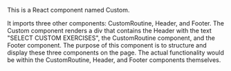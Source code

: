 This is a React component named Custom.

It imports three other components: CustomRoutine, Header, and Footer.
The Custom component renders a div that contains the Header with the text "SELECT CUSTOM EXERCISES", the CustomRoutine component, and the Footer component.
The purpose of this component is to structure and display these three components on the page. The actual functionality would be within the CustomRoutine, Header, and Footer components themselves.
